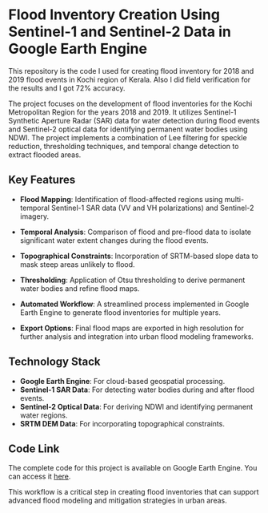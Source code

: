 # Flood Inventory Creation Using Sentinel-1 and Sentinel-2 Data in Google Earth Engine

This repository is the code I used for creating flood inventory for 2018 and 2019 flood events in Kochi region of Kerala. Also I did field verification for the results and I got 72% accuracy.



The project focuses on the development of flood inventories for the Kochi Metropolitan Region for the years 2018 and 2019. It utilizes Sentinel-1 Synthetic Aperture Radar (SAR) data for water detection during flood events and Sentinel-2 optical data for identifying permanent water bodies using NDWI. The project implements a combination of Lee filtering for speckle reduction, thresholding techniques, and temporal change detection to extract flooded areas.

## Key Features

- **Flood Mapping**: 
  Identification of flood-affected regions using multi-temporal Sentinel-1 SAR data (VV and VH polarizations) and Sentinel-2 imagery.

- **Temporal Analysis**: 
  Comparison of flood and pre-flood data to isolate significant water extent changes during the flood events.

- **Topographical Constraints**: 
  Incorporation of SRTM-based slope data to mask steep areas unlikely to flood.

- **Thresholding**: 
  Application of Otsu thresholding to derive permanent water bodies and refine flood maps.

- **Automated Workflow**: 
  A streamlined process implemented in Google Earth Engine to generate flood inventories for multiple years.

- **Export Options**: 
  Final flood maps are exported in high resolution for further analysis and integration into urban flood modeling frameworks.

## Technology Stack
- **Google Earth Engine**: For cloud-based geospatial processing.
- **Sentinel-1 SAR Data**: For detecting water bodies during and after flood events.
- **Sentinel-2 Optical Data**: For deriving NDWI and identifying permanent water regions.
- **SRTM DEM Data**: For incorporating topographical constraints.

## Code Link

The complete code for this project is available on Google Earth Engine. You can access it [here](https://code.earthengine.google.com/8d83baccf382b37a2d22fe2038973b5e?noload=true).

This workflow is a critical step in creating flood inventories that can support advanced flood modeling and mitigation strategies in urban areas.
